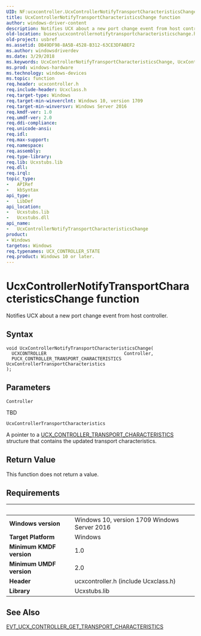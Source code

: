 ```yaml
---
UID: NF:ucxcontroller.UcxControllerNotifyTransportCharacteristicsChange
title: UcxControllerNotifyTransportCharacteristicsChange function
author: windows-driver-content
description: Notifies UCX about a new port change event from host controller.
old-location: buses\ucxcontrollernotifytransportcharacteristicschange.htm
old-project: usbref
ms.assetid: DB49DF98-8A5B-4528-B312-63CE3DFABEF2
ms.author: windowsdriverdev
ms.date: 3/29/2018
ms.keywords: UcxControllerNotifyTransportCharacteristicsChange, UcxControllerNotifyTransportCharacteristicsChange function [Buses], buses.ucxcontrollernotifytransportcharacteristicschange, ucxcontroller/UcxControllerNotifyTransportCharacteristicsChange
ms.prod: windows-hardware
ms.technology: windows-devices
ms.topic: function
req.header: ucxcontroller.h
req.include-header: Ucxclass.h
req.target-type: Windows
req.target-min-winverclnt: Windows 10, version 1709
req.target-min-winversvr: Windows Server 2016
req.kmdf-ver: 1.0
req.umdf-ver: 2.0
req.ddi-compliance: 
req.unicode-ansi: 
req.idl: 
req.max-support: 
req.namespace: 
req.assembly: 
req.type-library: 
req.lib: Ucxstubs.lib
req.dll: 
req.irql: 
topic_type:
-	APIRef
-	kbSyntax
api_type:
-	LibDef
api_location:
-	Ucxstubs.lib
-	Ucxstubs.dll
api_name:
-	UcxControllerNotifyTransportCharacteristicsChange
product:
- Windows
targetos: Windows
req.typenames: UCX_CONTROLLER_STATE
req.product: Windows 10 or later.
---
```



# UcxControllerNotifyTransportCharacteristicsChange function
Notifies UCX about a new port change event from host controller.

## Syntax

```
void UcxControllerNotifyTransportCharacteristicsChange(
  UCXCONTROLLER                             Controller,
  PUCX_CONTROLLER_TRANSPORT_CHARACTERISTICS UcxControllerTransportCharacteristics
);
```

## Parameters

`Controller`

TBD

`UcxControllerTransportCharacteristics`

A pointer to a <a href="https://msdn.microsoft.com/9F267427-8D70-45D5-A8E6-67A1C6B73CDB">UCX_CONTROLLER_TRANSPORT_CHARACTERISTICS</a> structure that contains the updated transport characteristics.


## Return Value

This function does not return a value.


## Requirements
| &nbsp; | &nbsp; |
| ---- |:---- |
| **Windows version** | Windows 10, version 1709 Windows Server 2016 |
| **Target Platform** | Windows |
| **Minimum KMDF version** | 1.0 |
| **Minimum UMDF version** | 2.0 |
| **Header** | ucxcontroller.h (include Ucxclass.h) |
| **Library** | Ucxstubs.lib |

## See Also

<a href="https://msdn.microsoft.com/4394199C-6644-4E11-BDAF-625C2F94DEE8">EVT_UCX_CONTROLLER_GET_TRANSPORT_CHARACTERISTICS</a>